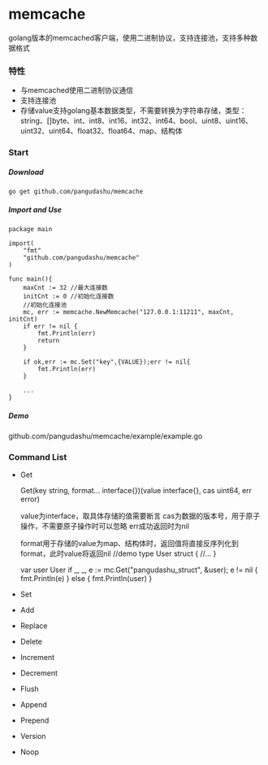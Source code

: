 # memcache
golang版本的memcached客户端，使用二进制协议，支持连接池，支持多种数据格式

### 特性
* 与memcached使用二进制协议通信
* 支持连接池
* 存储value支持golang基本数据类型，不需要转换为字符串存储，类型：string、[]byte、int、int8、int16、int32、int64、bool、uint8、uint16、uint32、uint64、float32、float64、map、结构体

### Start
##### Download

    go get github.com/pangudashu/memcache

##### Import and Use

    package main

    import(
        "fmt"
        "github.com/pangudashu/memcache"
    )

    func main(){
        maxCnt := 32 //最大连接数
        initCnt := 0 //初始化连接数
        //初始化连接池
        mc, err := memcache.NewMemcache("127.0.0.1:11211", maxCnt, initCnt)
        if err != nil {
            fmt.Println(err)
            return
        }

        if ok,err := mc.Set("key",{VALUE});err != nil{
            fmt.Println(err)
        }

        ...
    }

##### Demo
github.com/pangudashu/memcache/example/example.go

### Command List
* Get
    
    Get(key string, format... interface{})(value interface{}, cas uint64, err error)
    
    value为interface，取具体存储的值需要断言
    cas为数据的版本号，用于原子操作，不需要原子操作时可以忽略
    err成功返回时为nil
    
    format用于存储的value为map、结构体时，返回值将直接反序列化到format，此时value将返回nil
    //demo
    type User struct {
        //...
    }

    var user User
    if _, _, e := mc.Get("pangudashu_struct", &user); e != nil {
        fmt.Println(e)
    } else {
        fmt.Println(user)
    }

* Set
* Add
* Replace
* Delete
* Increment
* Decrement
* Flush
* Append
* Prepend
* Version
* Noop



